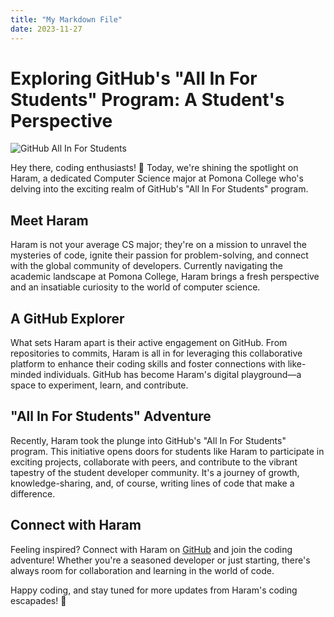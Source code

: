 ```yaml
---
title: "My Markdown File"
date: 2023-11-27
---
```


# Exploring GitHub's "All In For Students" Program: A Student's Perspective

![GitHub All In For Students](link-to-image)

Hey there, coding enthusiasts! 👋 Today, we're shining the spotlight on Haram, a dedicated Computer Science major at Pomona College who's delving into the exciting realm of GitHub's "All In For Students" program.

## Meet Haram

Haram is not your average CS major; they're on a mission to unravel the mysteries of code, ignite their passion for problem-solving, and connect with the global community of developers. Currently navigating the academic landscape at Pomona College, Haram brings a fresh perspective and an insatiable curiosity to the world of computer science.

## A GitHub Explorer

What sets Haram apart is their active engagement on GitHub. From repositories to commits, Haram is all in for leveraging this collaborative platform to enhance their coding skills and foster connections with like-minded individuals. GitHub has become Haram's digital playground—a space to experiment, learn, and contribute.

## "All In For Students" Adventure

Recently, Haram took the plunge into GitHub's "All In For Students" program. This initiative opens doors for students like Haram to participate in exciting projects, collaborate with peers, and contribute to the vibrant tapestry of the student developer community. It's a journey of growth, knowledge-sharing, and, of course, writing lines of code that make a difference.

## Connect with Haram

Feeling inspired? Connect with Haram on [GitHub](github.com/haram082) and join the coding adventure! Whether you're a seasoned developer or just starting, there's always room for collaboration and learning in the world of code.

Happy coding, and stay tuned for more updates from Haram's coding escapades! 🚀
